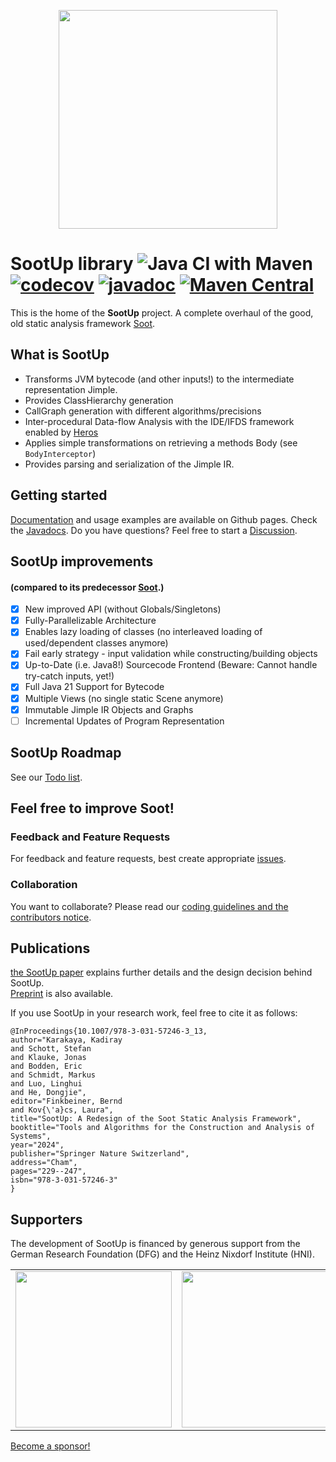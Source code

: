 <p align="center">
<img width="350px" src="https://github.com/soot-oss/SootUp/blob/develop/docs/SootUpLogo.svg">
</p> 

# SootUp library ![Java CI with Maven](https://github.com/soot-oss/SootUp/workflows/Java%20CI%20with%20Maven/badge.svg?branch=develop) [![codecov](https://codecov.io/gh/soot-oss/SootUp/branch/develop/graph/badge.svg?token=ELA7U7IAWD)](https://codecov.io/gh/soot-oss/SootUp) [![javadoc](https://javadoc.io/badge2/org.soot-oss/sootup.core/javadoc.svg)](https://javadoc.io/doc/org.soot-oss/sootup.core) [![Maven Central](https://maven-badges.herokuapp.com/maven-central/org.soot-oss/sootup.core/badge.svg)](https://central.sonatype.com/artifact/org.soot-oss/sootup)

This is the home of the **SootUp** project.
A complete overhaul of the good, old static analysis framework [Soot](https://github.com/soot-oss/soot).

## What is SootUp
- Transforms JVM bytecode (and other inputs!) to the intermediate representation Jimple.
- Provides ClassHierarchy generation
- CallGraph generation with different algorithms/precisions
- Inter-procedural Data-flow Analysis with the IDE/IFDS framework enabled by [Heros](https://github.com/Sable/heros)
- Applies simple transformations on retrieving a methods Body (see `BodyInterceptor`)
- Provides parsing and serialization of the Jimple IR.

## Getting started
[Documentation](https://soot-oss.github.io/SootUp/) and usage examples are available on Github pages.
Check the [Javadocs](https://soot-oss.github.io/SootUp/apidocs).
Do you have questions? Feel free to start a [Discussion](https://github.com/soot-oss/SootUp/discussions).


## SootUp improvements 
#### (compared to its predecessor [Soot](https://github.com/soot-oss/soot).)
- [x] New improved API (without Globals/Singletons)
- [x] Fully-Parallelizable Architecture
- [x] Enables lazy loading of classes (no interleaved loading of used/dependent classes anymore)
- [x] Fail early strategy - input validation while constructing/building objects
- [x] Up-to-Date (i.e. Java8!) Sourcecode Frontend (Beware: Cannot handle try-catch inputs, yet!)
- [x] Full Java 21 Support for Bytecode
- [x] Multiple Views (no single static Scene anymore)
- [x] Immutable Jimple IR Objects and Graphs
- [ ] Incremental Updates of Program Representation

## SootUp Roadmap
See our [Todo list](https://github.com/soot-oss/SootUp/wiki/TODOs).

## Feel free to improve Soot!

### Feedback and Feature Requests
For feedback and feature requests, best create appropriate [issues](../../issues).

### Collaboration
You want to collaborate? Please read our [coding guidelines and the contributors notice](../../wiki/contribution-to-SootUp).


## Publications
[the SootUp paper](https://doi.org/10.1007/978-3-031-57246-3_13) explains further details and the design decision behind SootUp.  
[Preprint](/docs/assets/SootUp-paper.pdf) is also available.

If you use SootUp in your research work, feel free to cite it as follows:

```
@InProceedings{10.1007/978-3-031-57246-3_13,
author="Karakaya, Kadiray
and Schott, Stefan
and Klauke, Jonas
and Bodden, Eric
and Schmidt, Markus
and Luo, Linghui
and He, Dongjie",
editor="Finkbeiner, Bernd
and Kov{\'a}cs, Laura",
title="SootUp: A Redesign of the Soot Static Analysis Framework",
booktitle="Tools and Algorithms for the Construction and Analysis of Systems",
year="2024",
publisher="Springer Nature Switzerland",
address="Cham",
pages="229--247",
isbn="978-3-031-57246-3"
}
```

## Supporters
The development of SootUp is financed by generous support from the German Research Foundation (DFG) and
the Heinz Nixdorf Institute (HNI).

<table border="0">
<tr>
<td><img src="https://soot-oss.github.io/soot/images/dfg_logo_englisch_blau_en.jpg" width="250" > </td>
<td><img src="https://soot-oss.github.io/soot/images/Heinz_Nixdorf_Institut_Logo_CMYK.jpg" width="250" ></td>
</tr>
</table>

[Become a sponsor!](https://github.com/sponsors/soot-oss)
